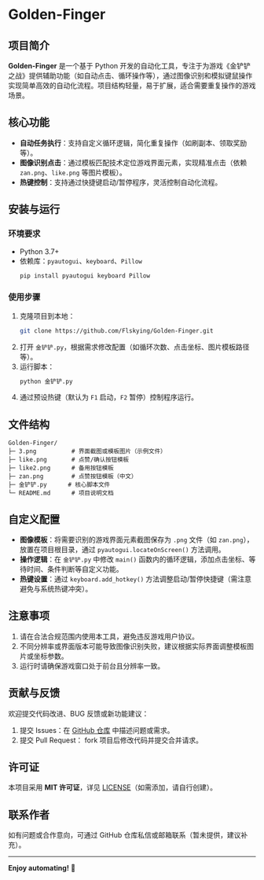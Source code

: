 
# Golden-Finger

## 项目简介
**Golden-Finger** 是一个基于 Python 开发的自动化工具，专注于为游戏《金铲铲之战》提供辅助功能（如自动点击、循环操作等），通过图像识别和模拟键鼠操作实现简单高效的自动化流程。项目结构轻量，易于扩展，适合需要重复操作的游戏场景。


## 核心功能
- **自动任务执行**：支持自定义循环逻辑，简化重复操作（如刷副本、领取奖励等）。  
- **图像识别点击**：通过模板匹配技术定位游戏界面元素，实现精准点击（依赖 `zan.png`、`like.png` 等图片模板）。  
- **热键控制**：支持通过快捷键启动/暂停程序，灵活控制自动化流程。  


## 安装与运行
### 环境要求
- Python 3.7+  
- 依赖库：`pyautogui`、`keyboard`、`Pillow`  
  ```bash
  pip install pyautogui keyboard Pillow
  ```

### 使用步骤
1. 克隆项目到本地：  
   ```bash
   git clone https://github.com/Flskying/Golden-Finger.git
   ```
2. 打开 `金铲铲.py`，根据需求修改配置（如循环次数、点击坐标、图片模板路径等）。  
3. 运行脚本：  
   ```bash
   python 金铲铲.py
   ```
4. 通过预设热键（默认为 `F1` 启动，`F2` 暂停）控制程序运行。  


## 文件结构
```
Golden-Finger/
├─ 3.png          # 界面截图或模板图片（示例文件）
├─ like.png       # 点赞/确认按钮模板
├─ like2.png      # 备用按钮模板
├─ zan.png        # 点赞按钮模板（中文）
├─ 金铲铲.py      # 核心脚本文件
└─ README.md      # 项目说明文档
```


## 自定义配置
- **图像模板**：将需要识别的游戏界面元素截图保存为 `.png` 文件（如 `zan.png`），放置在项目根目录，通过 `pyautogui.locateOnScreen()` 方法调用。  
- **操作逻辑**：在 `金铲铲.py` 中修改 `main()` 函数内的循环逻辑，添加点击坐标、等待时间、条件判断等自定义功能。  
- **热键设置**：通过 `keyboard.add_hotkey()` 方法调整启动/暂停快捷键（需注意避免与系统热键冲突）。  


## 注意事项
1. 请在合法合规范围内使用本工具，避免违反游戏用户协议。  
2. 不同分辨率或界面版本可能导致图像识别失败，建议根据实际界面调整模板图片或坐标参数。  
3. 运行时请确保游戏窗口处于前台且分辨率一致。  


## 贡献与反馈
欢迎提交代码改进、BUG 反馈或新功能建议：  
1. 提交 Issues：在 [GitHub 仓库](https://github.com/Flskying/Golden-Finger/issues) 中描述问题或需求。  
2. 提交 Pull Request： fork 项目后修改代码并提交合并请求。  


## 许可证
本项目采用 **MIT 许可证**，详见 [LICENSE](https://github.com/Flskying/Golden-Finger/LICENSE)（如需添加，请自行创建）。


## 联系作者
如有问题或合作意向，可通过 GitHub 仓库私信或邮箱联系（暂未提供，建议补充）。

---
**Enjoy automating!** 🚀